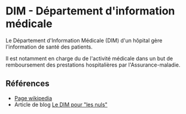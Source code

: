 # DIM - Département d'information médicale
<!-- SPDX-License-Identifier: MPL-2.0 -->

Le Département d'Information Médicale (DIM) d'un hôpital gère l'information de santé des patients.

Il est notamment en charge du <link-previewer href="codage.html" text="codage" preview-title="Codage" preview-text="Le codage de l'information médicale est l'activité consistant à transformer des données médicales textuelles en des codes tirés de classifications, telles que la CCAM ou la CIM. " /> de l'activité médicale dans un but de remboursement des prestations hospitalières par l'Assurance-maladie.


## Références

- [Page wikipedia](https://fr.wikipedia.org/wiki/D%C3%A9partement_d%27information_m%C3%A9dicale)
- Article de blog [Le DIM pour "les nuls"](https://www.departement-information-medicale.com/blog/2010/03/28/le-dim-pour-les-nuls/)
    